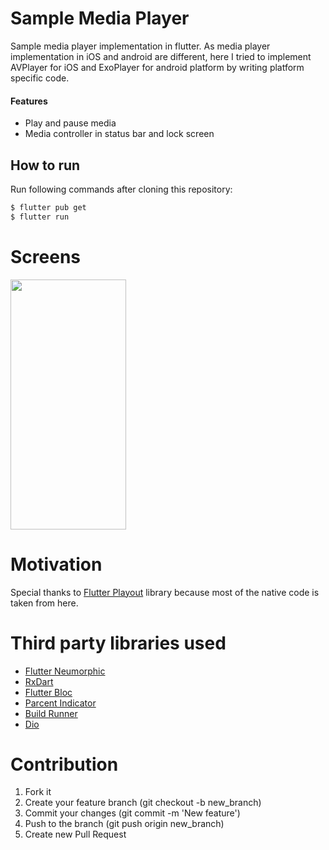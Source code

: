 # Sample Media Player

Sample media player implementation in flutter. As media player implementation in iOS and android are different, here I tried to implement AVPlayer for iOS and ExoPlayer for android platform by writing platform specific code.

#### Features
- Play and pause media
- Media controller in status bar and lock screen

## How to run
Run following commands after cloning this repository:
```sh
$ flutter pub get
$ flutter run
```
# Screens
<img src="https://raw.githubusercontent.com/shafayathossain/Media-Player-Flutter/master/screen/screen.gif" width="185" height="400">

# Motivation
Special thanks to [Flutter Playout](https://pub.dev/packages/flutter_playout) library because most of the native code is taken from here.

# Third party libraries used
- [Flutter Neumorphic](https://pub.dev/packages/flutter_neumorphic)
- [RxDart](https://pub.dev/packages/rxdart)
- [Flutter Bloc](https://pub.dev/packages/flutter_bloc)
- [Parcent Indicator](https://pub.dev/packages/percent_indicator)
- [Build Runner](https://pub.dev/packages/build_runner)
- [Dio](https://pub.dev/packages/dio)


# Contribution
1. Fork it
2. Create your feature branch (git checkout -b new_branch)
3. Commit your changes (git commit -m 'New feature')
4. Push to the branch (git push origin new_branch)
5. Create new Pull Request
